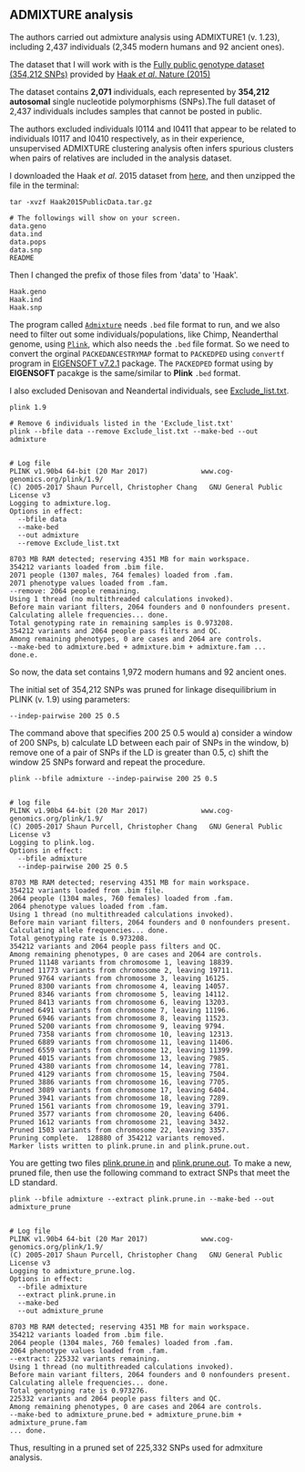 ## ADMIXTURE analysis

The authors carried out admixture analysis using ADMIXTURE1 (v. 1.23), including 2,437 individuals (2,345 modern humans and 92 ancient ones).

The dataset that I will work with is the [Fully public genotype dataset (354,212 SNPs)](https://reich.hms.harvard.edu/datasets) provided by [Haak *et al*. Nature (2015)](https://www.nature.com/articles/nature14317)

The dataset contains **2,071** individuals, each represented by **354,212 autosomal** single nucleotide polymorphisms (SNPs).The full dataset of 2,437 individuals includes samples that cannot be posted in public.

The authors excluded individuals I0114 and I0411 that appear to be related to individuals I0117 and I0410 respectively, as in their experience, unsupervised ADMIXTURE clustering analysis often infers spurious clusters when pairs of relatives are included in the analysis dataset. 


I downloaded the Haak *et al*. 2015 dataset from [here](https://reich.hms.harvard.edu/datasets), and then unzipped the file in the terminal:

```
tar -xvzf Haak2015PublicData.tar.gz

# The followings will show on your screen.
data.geno
data.ind
data.pops
data.snp
README
```

Then I changed the prefix of those files from 'data' to 'Haak'.

```
Haak.geno
Haak.ind
Haak.snp
```

The program called [```Admixture```](http://software.genetics.ucla.edu/admixture/) needs ```.bed``` file format to run, and we also need to filter out some individuals/populations, like Chimp, Neanderthal genome, using [```Plink```](http://www.cog-genomics.org/plink2/), which also needs the ```.bed``` file format. So we need to convert the orginal ```PACKEDANCESTRYMAP``` format to ```PACKEDPED``` using ```convertf``` program in [EIGENSOFT v7.2.1](https://github.com/DReichLab/EIG) package. The ```PACKEDPED``` format using by **EIGENSOFT** pacakge is the same/similar to **Plink** ```.bed``` format.



I also excluded Denisovan and Neandertal individuals, see [Exclude_list.txt](Exclude_list.txt).

```
plink 1.9
```

```
# Remove 6 individuals listed in the 'Exclude_list.txt'
plink --bfile data --remove Exclude_list.txt --make-bed --out admixture


# Log file
PLINK v1.90b4 64-bit (20 Mar 2017)             www.cog-genomics.org/plink/1.9/
(C) 2005-2017 Shaun Purcell, Christopher Chang   GNU General Public License v3
Logging to admixture.log.
Options in effect:
  --bfile data
  --make-bed
  --out admixture
  --remove Exclude_list.txt

8703 MB RAM detected; reserving 4351 MB for main workspace.
354212 variants loaded from .bim file.
2071 people (1307 males, 764 females) loaded from .fam.
2071 phenotype values loaded from .fam.
--remove: 2064 people remaining.
Using 1 thread (no multithreaded calculations invoked).
Before main variant filters, 2064 founders and 0 nonfounders present.
Calculating allele frequencies... done.
Total genotyping rate in remaining samples is 0.973208.
354212 variants and 2064 people pass filters and QC.
Among remaining phenotypes, 0 are cases and 2064 are controls.
--make-bed to admixture.bed + admixture.bim + admixture.fam ... done.e.
```

So now, the data set contains 1,972 modern humans and 92 ancient ones.



The initial set of 354,212 SNPs was pruned for linkage disequilibrium in PLINK (v. 1.9) using parameters: 

```--indep-pairwise 200 25 0.5```

The command above that specifies 200 25 0.5 would a) consider a window of 200 SNPs, b) calculate LD between each pair of SNPs in the window, b) remove one of a pair of SNPs if the LD is greater than 0.5, c) shift the window 25 SNPs forward and repeat the procedure.

```
plink --bfile admixture --indep-pairwise 200 25 0.5 


# log file
PLINK v1.90b4 64-bit (20 Mar 2017)             www.cog-genomics.org/plink/1.9/
(C) 2005-2017 Shaun Purcell, Christopher Chang   GNU General Public License v3
Logging to plink.log.
Options in effect:
  --bfile admixture
  --indep-pairwise 200 25 0.5

8703 MB RAM detected; reserving 4351 MB for main workspace.
354212 variants loaded from .bim file.
2064 people (1304 males, 760 females) loaded from .fam.
2064 phenotype values loaded from .fam.
Using 1 thread (no multithreaded calculations invoked).
Before main variant filters, 2064 founders and 0 nonfounders present.
Calculating allele frequencies... done.
Total genotyping rate is 0.973208.
354212 variants and 2064 people pass filters and QC.
Among remaining phenotypes, 0 are cases and 2064 are controls.
Pruned 11148 variants from chromosome 1, leaving 18839.
Pruned 11773 variants from chromosome 2, leaving 19711.
Pruned 9764 variants from chromosome 3, leaving 16125.
Pruned 8300 variants from chromosome 4, leaving 14057.
Pruned 8346 variants from chromosome 5, leaving 14112.
Pruned 8413 variants from chromosome 6, leaving 13203.
Pruned 6491 variants from chromosome 7, leaving 11196.
Pruned 6946 variants from chromosome 8, leaving 11523.
Pruned 5200 variants from chromosome 9, leaving 9794.
Pruned 7358 variants from chromosome 10, leaving 12313.
Pruned 6889 variants from chromosome 11, leaving 11406.
Pruned 6559 variants from chromosome 12, leaving 11399.
Pruned 4015 variants from chromosome 13, leaving 7985.
Pruned 4380 variants from chromosome 14, leaving 7781.
Pruned 4129 variants from chromosome 15, leaving 7504.
Pruned 3886 variants from chromosome 16, leaving 7705.
Pruned 3089 variants from chromosome 17, leaving 6404.
Pruned 3941 variants from chromosome 18, leaving 7289.
Pruned 1561 variants from chromosome 19, leaving 3791.
Pruned 3577 variants from chromosome 20, leaving 6406.
Pruned 1612 variants from chromosome 21, leaving 3432.
Pruned 1503 variants from chromosome 22, leaving 3357.
Pruning complete.  128880 of 354212 variants removed.
Marker lists written to plink.prune.in and plink.prune.out.
```

You are getting two files [plink.prune.in](plink.prune.in) and [plink.prune.out](plink.prune.out). To make a new, pruned file, then use the following command to extract SNPs that meet the LD standard.

```
plink --bfile admixture --extract plink.prune.in --make-bed --out admixture_prune


# Log file
PLINK v1.90b4 64-bit (20 Mar 2017)             www.cog-genomics.org/plink/1.9/
(C) 2005-2017 Shaun Purcell, Christopher Chang   GNU General Public License v3
Logging to admixture_prune.log.
Options in effect:
  --bfile admixture
  --extract plink.prune.in
  --make-bed
  --out admixture_prune

8703 MB RAM detected; reserving 4351 MB for main workspace.
354212 variants loaded from .bim file.
2064 people (1304 males, 760 females) loaded from .fam.
2064 phenotype values loaded from .fam.
--extract: 225332 variants remaining.
Using 1 thread (no multithreaded calculations invoked).
Before main variant filters, 2064 founders and 0 nonfounders present.
Calculating allele frequencies... done.
Total genotyping rate is 0.973276.
225332 variants and 2064 people pass filters and QC.
Among remaining phenotypes, 0 are cases and 2064 are controls.
--make-bed to admixture_prune.bed + admixture_prune.bim + admixture_prune.fam
... done.

```

Thus, resulting in a pruned set of 225,332 SNPs used for admxiture analysis. 




